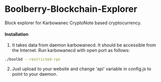 # Boolberry-Blockchain-Explorer
Block explorer for Karbowanec CryptoNote based cryptocurrency.

#### Installation

1) It takes data from daemon karbowanecd. It should be accessible from the Internet. Run karbowanecd with open port as follows:
```bash
./boolbd --restricted-rpc 
```
2) Just upload to your website and change 'api' variable in config.js to point to your daemon.
